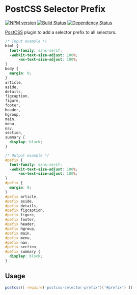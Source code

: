 # PostCSS Selector Prefix
[![NPM version][npm-image]][npm-url] [![Build Status][travis-image]][travis-url] [![Dependency Status][daviddm-image]][daviddm-url]

[PostCSS] plugin to add a selector prefix to all selectors.


```css
/* Input example */
html {
  font-family: sans-serif;
  -webkit-text-size-adjust: 100%;
      -ms-text-size-adjust: 100%;
}
body {
  margin: 0;
}
article,
aside,
details,
figcaption,
figure,
footer,
header,
hgroup,
main,
menu,
nav,
section,
summary {
  display: block;
}
```

```css
/* Output example */
#pefix {
  font-family: sans-serif;
  -webkit-text-size-adjust: 100%;
      -ms-text-size-adjust: 100%;
}
#pefix {
  margin: 0;
}
#pefix article,
#pefix aside,
#pefix details,
#pefix figcaption,
#pefix figure,
#pefix footer,
#pefix header,
#pefix hgroup,
#pefix main,
#pefix menu,
#pefix nav,
#pefix section,
#pefix summary {
  display: block;
}
```

## Usage

```js
postcss([ require('postcss-selector-prefix')('#prefix') ])
```

[npm-image]: https://badge.fury.io/js/postcss-selector-prefix.svg
[npm-url]: https://npmjs.org/package/postcss-selector-prefix
[travis-image]: https://travis-ci.org/robkorv/postcss-selector-prefix.svg
[travis-url]: https://travis-ci.org/robkorv/postcss-selector-prefix
[daviddm-image]: https://david-dm.org/robkorv/postcss-selector-prefix.svg?theme=shields.io
[daviddm-url]: https://david-dm.org/robkorv/postcss-selector-prefix
[PostCSS]: https://github.com/postcss/postcss
